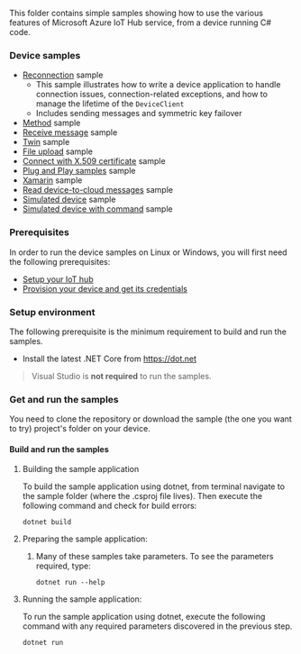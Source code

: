 
This folder contains simple samples showing how to use the various features of Microsoft Azure IoT Hub service, from a device running C# code.

### Device samples

- [Reconnection][d-message-sample] sample
    - This sample illustrates how to write a device application to handle connection issues, connection-related exceptions, and how to manage the lifetime of the `DeviceClient`
    - Includes sending messages and symmetric key failover
- [Method][d-method-sample] sample
- [Receive message][d-receive-message-sample] sample
- [Twin][d-twin-sample] sample
- [File upload][d-file-upload-sample] sample
- [Connect with X.509 certificate][d-x509-cert-sample] sample
- [Plug and Play samples][d-pnp-sample] sample
- [Xamarin][d-xamarin-sample] sample
- [Read device-to-cloud messages][d-read-d2c-messages-sample] sample
- [Simulated device][d-simulated-device-sample] sample
- [Simulated device with command][d-simulated-device-with-command-sample] sample

### Prerequisites

In order to run the device samples on Linux or Windows, you will first need the following prerequisites:

- [Setup your IoT hub][lnk-setup-iot-hub]
- [Provision your device and get its credentials][lnk-manage-iot-device]

### Setup environment

The following prerequisite is the minimum requirement to build and run the samples. 

- Install the latest .NET Core from <https://dot.net>

> Visual Studio is **not required** to run the samples.

### Get and run the samples

You need to clone the repository or download the sample (the one you want to try) project's folder on your device.

#### Build and run the samples

1. Building the sample application

    To build the sample application using dotnet, from terminal navigate to the sample folder (where the .csproj file lives). Then execute the following command and check for build errors:

    ```console
    dotnet build
    ```

1. Preparing the sample application:
   1. Many of these samples take parameters. To see the parameters required, type:

      ```console
      dotnet run --help
      ```

1. Running the sample application:

    To run the sample application using dotnet, execute the following command with any required parameters discovered in the previous step.

    ```console
    dotnet run
    ```

[d-message-sample]: https://github.com/Azure/azure-iot-sdk-csharp/tree/main/iothub/device/samples/how%20to%20guides/DeviceReconnectionSample
[d-receive-message-sample]: https://github.com/Azure/azure-iot-sdk-csharp/tree/main/iothub/device/samples/getting%20started/MessageReceiveSample
[d-method-sample]: https://github.com/Azure/azure-iot-sdk-csharp/tree/main/iothub/device/samples/getting%20started/MethodSample
[d-twin-sample]: https://github.com/Azure/azure-iot-sdk-csharp/tree/main/iothub/device/samples/getting%20started/TwinSample
[d-file-upload-sample]: https://github.com/Azure/azure-iot-sdk-csharp/tree/main/iothub/device/samples/getting%20started/FileUploadSample
[d-x509-cert-sample]: https://github.com/Azure/azure-iot-sdk-csharp/tree/main/iothub/device/samples/how%20to%20guides/X509DeviceCertWithChainSample
[d-pnp-sample]: https://github.com/Azure/azure-iot-sdk-csharp/tree/main/iothub/device/samples/solutions/PnpDeviceSamples
[d-xamarin-sample]: https://github.com/Azure/azure-iot-sdk-csharp/tree/main/iothub/device/samples/how%20to%20guides/XamarinSample
[m-message-sample]: https://github.com/Azure-Samples/azure-iot-samples-csharp/tree/main/iot-hub/Samples/module/ModuleSample
[lnk-setup-iot-hub]: https://aka.ms/howtocreateazureiothub
[lnk-manage-iot-device]: https://github.com/Azure/azure-iot-device-ecosystem/blob/master/setup_iothub.md#create-new-device-in-the-iot-hub-device-identity-registry
[d-read-d2c-messages-sample]: https://github.com/Azure/azure-iot-sdk-csharp/tree/main/iothub/device/samples/Getting%20Started/ReadD2cMessages
[d-simulated-device-sample]: https://github.com/Azure/azure-iot-sdk-csharp/tree/main/iothub/device/samples/Getting%20Started/SimulatedDevice
[d-simulated-device-with-command-sample]: https://github.com/Azure/azure-iot-sdk-csharp/tree/main/iothub/device/samples/Getting%20Started/SimulatedDeviceWithCommand